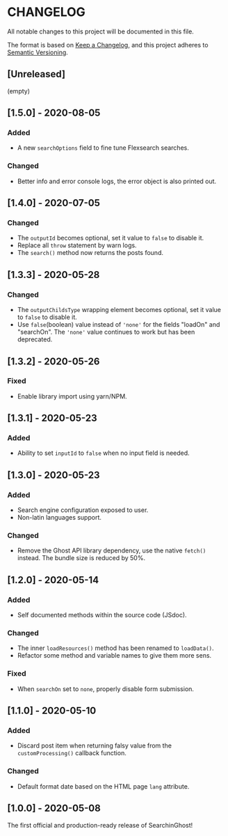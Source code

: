 # CHANGELOG

All notable changes to this project will be documented in this file.

The format is based on [Keep a Changelog](https://keepachangelog.com/en/1.0.0/),
and this project adheres to [Semantic Versioning](https://semver.org/spec/v2.0.0.html).


## [Unreleased]
(empty)

## [1.5.0] - 2020-08-05
### Added
- A new `searchOptions` field to fine tune Flexsearch searches.

### Changed
- Better info and error console logs, the error object is also printed out.


## [1.4.0] - 2020-07-05
### Changed
- The `outputId` becomes optional, set it value to `false` to disable it.
- Replace all `throw` statement by warn logs.
- The `search()` method now returns the posts found.


## [1.3.3] - 2020-05-28
### Changed
- The `outputChildsType` wrapping element becomes optional, set it value to `false` to disable it.
- Use `false`(boolean) value instead of `'none'` for the fields "loadOn" and "searchOn".
  The `'none'` value continues to work but has been deprecated.


## [1.3.2] - 2020-05-26
### Fixed
- Enable library import using yarn/NPM.


## [1.3.1] - 2020-05-23
### Added
- Ability to set `inputId` to `false` when no input field is needed.


## [1.3.0] - 2020-05-23
### Added
- Search engine configuration exposed to user.
- Non-latin languages support.

### Changed
- Remove the Ghost API library dependency, use the native `fetch()` instead. The bundle size is reduced by 50%.


## [1.2.0] - 2020-05-14
### Added
- Self documented methods within the source code (JSdoc).

### Changed
- The inner `loadResources()` method has been renamed to `loadData()`.
- Refactor some method and variable names to give them more sens.

### Fixed
- When `searchOn` set to `none`, properly disable form submission.


## [1.1.0] - 2020-05-10
### Added
- Discard post item when returning falsy value from the `customProcessing()` callback function.

### Changed
- Default format date based on the HTML page `lang` attribute.


## [1.0.0] - 2020-05-08

The first official and production-ready release of SearchinGhost!

